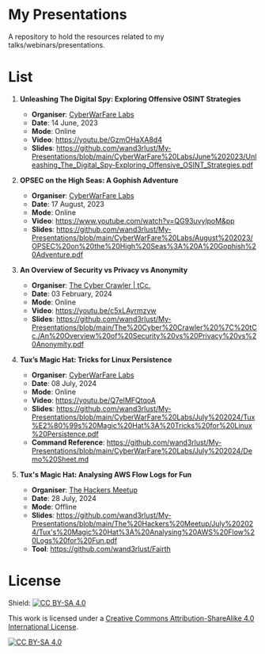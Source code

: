 # My Presentations
A repository to hold the resources related to my talks/webinars/presentations.

# List
1. **Unleashing The Digital Spy: Exploring Offensive OSINT Strategies**
     - **Organiser**: [CyberWarFare Labs](https://cyberwarfare.live/)
     - **Date**: 14 June, 2023
     - **Mode**: Online
     - **Video**: https://youtu.be/GzmOHaXA8d4
     - **Slides**: https://github.com/wand3rlust/My-Presentations/blob/main/CyberWarFare%20Labs/June%202023/Unleashing_The_Digital_Spy-Exploring_Offensive_OSINT_Strategies.pdf

2. **OPSEC on the High Seas: A Gophish Adventure**
     - **Organiser**: [CyberWarFare Labs](https://cyberwarfare.live/)
     - **Date**: 17 August, 2023
     - **Mode**: Online
     - **Video**: https://www.youtube.com/watch?v=QG93uvylpoM&pp
     - **Slides**: https://github.com/wand3rlust/My-Presentations/blob/main/CyberWarFare%20Labs/August%202023/OPSEC%20on%20the%20High%20Seas%3A%20A%20Gophish%20Adventure.pdf
  
3. **An Overview of Security vs Privacy vs Anonymity**
     - **Organiser**: [The Cyber Crawler | tCc.](https://www.thecybercrawler.com/)
     - **Date**: 03 February, 2024
     - **Mode**: Online
     - **Video**: https://youtu.be/c5xLAyrmzyw
     - **Slides**: https://github.com/wand3rlust/My-Presentations/blob/main/The%20Cyber%20Crawler%20%7C%20tCc./An%20Overview%20of%20Security%20vs%20Privacy%20vs%20Anonymity.pdf

4. **Tux’s Magic Hat: Tricks for Linux Persistence**
     - **Organiser**: [CyberWarFare Labs](https://cyberwarfare.live/)
     - **Date**: 08 July, 2024
     - **Mode**: Online
     - **Video**: https://youtu.be/Q7eIMFQtqoA
     - **Slides**: https://github.com/wand3rlust/My-Presentations/blob/main/CyberWarFare%20Labs/July%202024/Tux%E2%80%99s%20Magic%20Hat%3A%20Tricks%20for%20Linux%20Persistence.pdf
     - **Command Reference**: https://github.com/wand3rlust/My-Presentations/blob/main/CyberWarFare%20Labs/July%202024/Demo%20Sheet.md

5. **Tux's Magic Hat: Analysing AWS Flow Logs for Fun**
     - **Organiser**: [The Hackers Meetup](https://thehackersmeetup.org/)
     - **Date**: 28 July, 2024
     - **Mode**: Offline
     - **Slides**: https://github.com/wand3rlust/My-Presentations/blob/main/The%20Hackers%20Meetup/July%202024/Tux's%20Magic%20Hat%3A%20Analysing%20AWS%20Flow%20Logs%20for%20Fun.pdf
     - **Tool**: https://github.com/wand3rlust/Fairth

# License
Shield: [![CC BY-SA 4.0][cc-by-sa-shield]][cc-by-sa]

This work is licensed under a
[Creative Commons Attribution-ShareAlike 4.0 International License][cc-by-sa].

[![CC BY-SA 4.0][cc-by-sa-image]][cc-by-sa]

[cc-by-sa]: http://creativecommons.org/licenses/by-sa/4.0/
[cc-by-sa-image]: https://licensebuttons.net/l/by-sa/4.0/88x31.png
[cc-by-sa-shield]: https://img.shields.io/badge/License-CC%20BY--SA%204.0-lightgrey.svg
